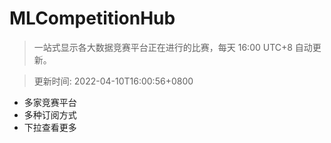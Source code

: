 # MLCompetitionHub

> 一站式显示各大数据竞赛平台正在进行的比赛，每天 16:00 UTC+8 自动更新。
  
> 更新时间: 2022-04-10T16:00:56+0800 

* 多家竞赛平台
* 多种订阅方式
* 下拉查看更多